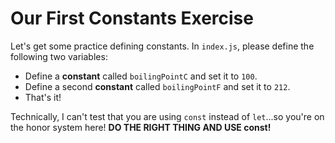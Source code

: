 # Our First Constants Exercise
Let's get some practice defining constants. In `index.js`, please define the following two variables:

* Define a **constant** called `boilingPointC` and set it to `100`. 
* Define a second **constant** called `boilingPointF` and set it to `212`. 
* That's it!

Technically, I can't test that you are using `const` instead of `let`...so you're on the honor system here!
**DO THE RIGHT THING AND USE const!**